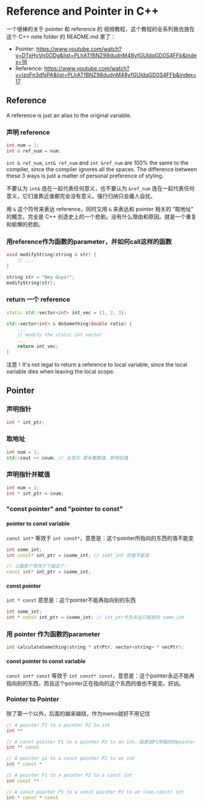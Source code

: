 # Reference and Pointer in C++
一个很棒的关于 pointer 和 reference 的 视频教程，这个教程的全系列我也放在 这个 C++ note folder 的 README.md 里了：
* Pointer: https://www.youtube.com/watch?v=DTxHyVn0ODg&list=PLlrATfBNZ98dudnM48yfGUldqGD0S4FFb&index=16
* Reference: https://www.youtube.com/watch?v=IzoFn3dfsPA&list=PLlrATfBNZ98dudnM48yfGUldqGD0S4FFb&index=17

## Reference

A reference is just an alias to the original variable.

### 声明 reference
```cpp
int num = 1;
int & ref_num = num;
```

`int & ref_num`, `int& ref_num` and `int &ref_num` are 100% the same to the compiler, since the compiler ignores all the spaces.
The difference between these 3 ways is just a matter of personal preference of styling.

不要认为 `int&` 连在一起代表任何意义，也不要认为 `&ref_num` 连在一起代表任何意义，它们谁靠近谁都完全没有意义。强行归纳只会庸人自扰。

用 `&` 这个符号来表达 reference，同时又用 `&` 来表达和 pointer 相关的 “取地址” 的概念，完全是 C++ 创造史上的一个悲剧。没有什么理由和原因。就是一个重复和偷懒的悲剧。

### 用reference作为函数的parameter，并如何call这样的函数
```cpp
void modifyString(string & str) {
    // ...
}

string str = "Hey Guys!";
modifyString(str);
```

### return 一个 reference
```cpp
static std::vector<int> int_vec = {1, 2, 3};

std::vector<int> & doSomething(double ratio) {
    ...
    // modify the static int vector
    ...
    return int_vec;
}
```
注意！It's not legal to return a reference to local variable, since the local variable dies when leaving the local scope.




## Pointer

### 声明指针
```cpp
int * int_ptr;
```

### 取地址
```cpp
int num = 1;
std::cout << &num; // 会显示 某长整数值，即地址值
```

### 声明指针并赋值
```cpp
int num = 1;
int * int_ptr = &num;
```

### "const pointer" and "pointer to const"
#### pointer to const variable
`const int*` 等效于 `int const*`，意思是：这个pointer所指向的东西的值不能变
```cpp
int some_int;
int const* int_ptr = &some_int; // somt_int 的值不能变

// 上面那个等效于下面这个：
const int* int_ptr = &some_int; 
```

#### const pointer
`int * const` 意思是：这个pointer不能再指向别的东西
```cpp
int some_int;
int * const int_ptr = &some_int; // int_ptr今生永远只能指向 some_int
```

### 用 pointer 作为函数的parameter
```cpp
int calculateSomething(string * strPtr, vector<string> * vecPtr);
```

#### const pointer to const variable
`const int* const` 等效于 `int const* const`，意思是：这个pointer永远不能再指向别的东西，而且这个pointer正在指向的这个东西的值也不能变。好凶。


### Pointer to Pointer
除了第一个以外，后面的越来越绕，作为memo就好不用记住
```cpp
// A pointer P1 to a pointer P2 to int
int **

// A const pointer P1 to a pointer P2 to an int，就是说P1所指向的pointer（即P2）不能变
int ** const

// A pointer p1 to a const pointer P2 to an int
int * const *

// A pointer P1 to a pointer P2 to a const int
int const **

// A const pointer P1 to a const pointer P2 to an (non-const) int
int * const * const
```
